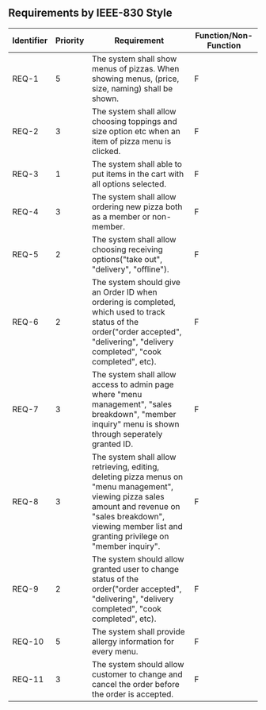 ## Requirements by IEEE-830 Style

| Identifier | Priority | Requirement | Function/Non-Function |
| - | - | - | - |
| REQ-1 | 5 | The system shall show menus of pizzas. When showing menus, (price, size, naming) shall be shown. | F |
| REQ-2 | 3 | The system shall allow choosing toppings and size option etc when an item of pizza menu is clicked. | F |
| REQ-3 | 1 | The system shall able to put items in the cart with all options selected. | F |
| REQ-4 | 3 | The system shall allow ordering new pizza both as a member or non-member. | F |
| REQ-5 | 2 | The system shall allow choosing receiving options("take out", "delivery", "offline"). | F |
| REQ-6 | 2 | The system should give an Order ID when ordering is completed, which used to track status of the order("order accepted", "delivering", "delivery completed", "cook completed", etc). | F |
| REQ-7 | 3 | The system shall allow access to admin page where "menu management", "sales breakdown", "member inquiry" menu is shown through seperately granted ID. | F |
| REQ-8 | 3 | The system shall allow retrieving, editing, deleting pizza menus on "menu management", viewing pizza sales amount and revenue on "sales breakdown", viewing member list and granting privilege on "member inquiry". | F |
| REQ-9 | 2 | The system should allow granted user to change status of the order("order accepted", "delivering", "delivery completed", "cook completed", etc). | F |
| REQ-10 | 5 | The system shall provide allergy information for every menu. | F |
| REQ-11 | 3 | The system should allow customer to change and cancel the order before the order is accepted. | F |
